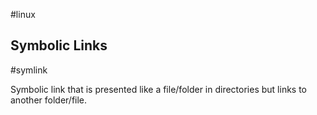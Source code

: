 #linux 
## Symbolic Links

#symlink 

Symbolic link that is presented like a file/folder in directories but links to another folder/file.

